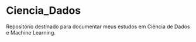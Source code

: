 # Ciencia_Dados
Repositório destinado para documentar meus estudos em Ciência de Dados e Machine Learning.
